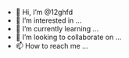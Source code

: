 - 👋 Hi, I’m @12ghfd
- 👀 I’m interested in ...
- 🌱 I’m currently learning ...
- 💞️ I’m looking to collaborate on ...
- 📫 How to reach me ...

<!---
12ghfd/12ghfd is a ✨ special ✨ repository because its `README.md` (this file) appears on your GitHub profile.
You can click the Preview link to take a look at your changes.
--->
